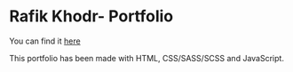 # Rafik Khodr- Portfolio

You can find it [here]([url](https://rkhodr.github.io/Rafik-Khodr-Portfolio/))

This portfolio has been made with HTML, CSS/SASS/SCSS and JavaScript.

